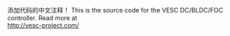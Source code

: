 添加代码的中文注释！
This is the source code for the VESC DC/BLDC/FOC controller. Read more at  
http://vesc-project.com/
